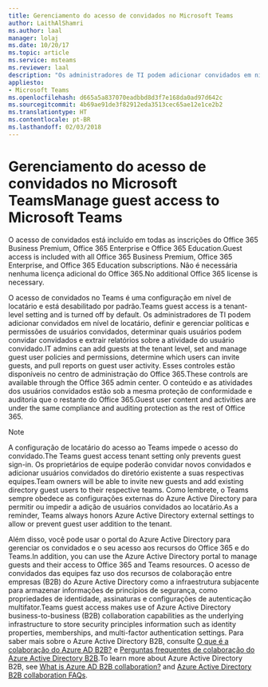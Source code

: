 ```yaml
---
title: Gerenciamento do acesso de convidados no Microsoft Teams
author: LaithAlShamri
ms.author: laal
manager: lolaj
ms.date: 10/20/17
ms.topic: article
ms.service: msteams
ms.reviewer: laal
description: "Os administradores de TI podem adicionar convidados em nível de locatário, definir e gerenciar políticas e permissões de usuários convidados, determinar quais usuários podem convidar convidados e extrair relatórios sobre a atividade do usuário convidado."
appliesto:
- Microsoft Teams
ms.openlocfilehash: d665a5a837070eadbbd8d3f7e168da0ad97d642c
ms.sourcegitcommit: 4b69ae91de3f82912eda3513cec65ae12e1ce2b2
ms.translationtype: HT
ms.contentlocale: pt-BR
ms.lasthandoff: 02/03/2018
---
```

<a name="manage-guest-access-to-microsoft-teams"></a><span data-ttu-id="0c723-103">Gerenciamento do acesso de convidados no Microsoft Teams</span><span class="sxs-lookup"><span data-stu-id="0c723-103">Manage guest access to Microsoft Teams</span></span>
======================================

<span data-ttu-id="0c723-104">O acesso de convidados está incluído em todas as inscrições do Office 365 Business Premium, Office 365 Enterprise e Office 365 Education.</span><span class="sxs-lookup"><span data-stu-id="0c723-104">Guest access is included with all Office 365 Business Premium, Office 365 Enterprise, and Office 365 Education subscriptions.</span></span> <span data-ttu-id="0c723-105">Não é necessária nenhuma licença adicional do Office 365.</span><span class="sxs-lookup"><span data-stu-id="0c723-105">No additional Office 365 license is necessary.</span></span>
  
    
    
<span data-ttu-id="0c723-106">O acesso de convidados no Teams é uma configuração em nível de locatário e está desabilitado por padrão.</span><span class="sxs-lookup"><span data-stu-id="0c723-106">Teams guest access is a tenant-level setting and is turned off by default.</span></span> <span data-ttu-id="0c723-107">Os administradores de TI podem adicionar convidados em nível de locatário, definir e gerenciar políticas e permissões de usuários convidados, determinar quais usuários podem convidar convidados e extrair relatórios sobre a atividade do usuário convidado.</span><span class="sxs-lookup"><span data-stu-id="0c723-107">IT admins can add guests at the tenant level, set and manage guest user policies and permissions, determine which users can invite guests, and pull reports on guest user activity.</span></span> <span data-ttu-id="0c723-108">Esses controles estão disponíveis no centro de administração do Office 365.</span><span class="sxs-lookup"><span data-stu-id="0c723-108">These controls are available through the Office 365 admin center.</span></span> <span data-ttu-id="0c723-109">O conteúdo e as atividades dos usuários convidados estão sob a mesma proteção de conformidade e auditoria que o restante do Office 365.</span><span class="sxs-lookup"><span data-stu-id="0c723-109">Guest user content and activities are under the same compliance and auditing protection as the rest of Office 365.</span></span>
  
    
    

> [!NOTE]
> <span data-ttu-id="0c723-110">A configuração de locatário do acesso ao Teams impede o acesso do convidado.</span><span class="sxs-lookup"><span data-stu-id="0c723-110">The Teams guest access tenant setting only prevents guest sign-in.</span></span> <span data-ttu-id="0c723-111">Os proprietários de equipe poderão convidar novos convidados e adicionar usuários convidados do diretório existente a suas respectivas equipes.</span><span class="sxs-lookup"><span data-stu-id="0c723-111">Team owners will be able to invite new guests and add existing directory guest users to their respective teams.</span></span> <span data-ttu-id="0c723-112">Como lembrete, o Teams sempre obedece as configurações externas do Azure Active Directory para permitir ou impedir a adição de usuários convidados ao locatário.</span><span class="sxs-lookup"><span data-stu-id="0c723-112">As a reminder, Teams always honors Azure Active Directory external settings to allow or prevent guest user addition to the tenant.</span></span> 
  
    
    

<span data-ttu-id="0c723-113">Além disso, você pode usar o portal do Azure Active Directory para gerenciar os convidados e o seu acesso aos recursos do Office 365 e do Teams.</span><span class="sxs-lookup"><span data-stu-id="0c723-113">In addition, you can use the Azure Active Directory portal to manage guests and their access to Office 365 and Teams resources.</span></span> <span data-ttu-id="0c723-114">O acesso de convidados das equipes faz uso dos recursos de colaboração entre empresas (B2B) do Azure Active Directory como a infraestrutura subjacente para armazenar informações de princípios de segurança, como propriedades de identidade, assinaturas e configurações de autenticação multifator.</span><span class="sxs-lookup"><span data-stu-id="0c723-114">Teams guest access makes use of Azure Active Directory business-to-business (B2B) collaboration capabilities as the underlying infrastructure to store security principles information such as identity properties, memberships, and multi-factor authentication settings.</span></span> <span data-ttu-id="0c723-115">Para saber mais sobre o Azure Active Directory B2B, consulte [O que é a colaboração do Azure AD B2B?](https://go.microsoft.com/fwlink/p/?linkid=853011) e [Perguntas frequentes de colaboração do Azure Active Directory B2B](https://go.microsoft.com/fwlink/p/?linkid=853020).</span><span class="sxs-lookup"><span data-stu-id="0c723-115">To learn more about Azure Active Directory B2B, see [What is Azure AD B2B collaboration?](https://go.microsoft.com/fwlink/p/?linkid=853011) and [Azure Active Directory B2B collaboration FAQs](https://go.microsoft.com/fwlink/p/?linkid=853020).</span></span>
  
